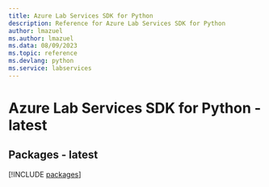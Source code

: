 ```yaml
---
title: Azure Lab Services SDK for Python
description: Reference for Azure Lab Services SDK for Python
author: lmazuel
ms.author: lmazuel
ms.data: 08/09/2023
ms.topic: reference
ms.devlang: python
ms.service: labservices
---
```

# Azure Lab Services SDK for Python - latest
## Packages - latest
[!INCLUDE [packages](lab-services-index.md)]